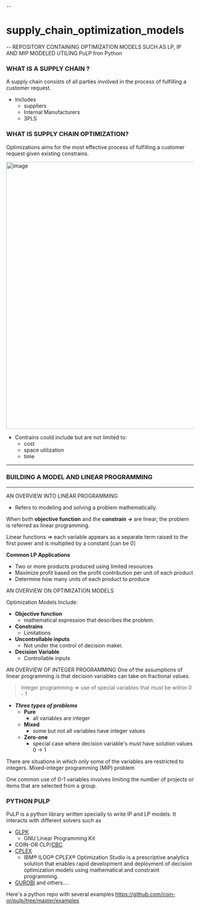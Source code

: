 --
# supply_chain_optimization_models
--
REPOSITORY CONTAINING OPTIMIZATION MODELS SUCH AS LP, IP AND MIP MODELED UTILING PuLP fron Python

### WHAT IS A SUPPLY CHAIN ?

A supply chain consists of all parties involved in the process of fulfilling a customer request.

- Includes
    - suppliers
    - Internal Manufacturers
    - 3PLS

### WHAT IS SUPPLY CHAIN OPTIMIZATION? 
Optimizations aims for the most effective process of fulfilling a customer request given existing constrains. 

<img width="1958" height="716" alt="image" src="https://github.com/user-attachments/assets/c7b255ac-7d5c-4a11-b5b9-728fe1ffa4fd" />


* Contrains could include but are not limited to:
    * cost 
    * space utilization 
    * time
 
---
### BUILDING A MODEL AND LINEAR PROGRAMMING
---

AN OVERVIEW INTO LINEAR PROGRAMMING 

- Refers to modeling and solving a problem mathematically.

When both **objective function** and the **constrain →** are linear, the problem is referred as linear programming. 

Linear functions ⇒ each variable appears as a separate term raised to the first power and is multiplied by a constant [can be 0]

**Common LP Applications** 

- Two or more products produced using limited resources
- Maximize profit based on the profit contribution per unit of each product
- Determine how many units of each product to produce

AN OVERVIEW ON OPTIMIZATION MODELS 

Optimization Models Include:

- **Objective function**
    - mathematical expression that describes the problem.
- **Constrains**
    - Limitations
- **Uncontrollable inputs**
    - Not under the control of decision maker.
- **Decision Variable**
    - Controllable inputs

AN OVERVIEW OF INTEGER PROGRAMMING 
One of the assumptions of linear programming is that decision variables can take on fractional values.

> Integer programming ⇒ use of special variables that must be within 0 - 1
>

- ***Three types of problems***
    - **Pure**
        - all variables are integer
    - **Mixed**
        - some but not all variables have integer values
    - **Zero-one**
        - special case where decision variable's must have solution values 0 → 1

There are situations in which only some of the variables are restricted to integers.  Mixed-integer programming (MIP) problem

One common use of 0-1 variables involves limiting the number of projects or items that are selected from a group.


### PYTHON PULP

PuLP is a python library written specially to write IP and LP models. It interacts with different solvers such as

- [GLPK](http://www.gnu.org/software/glpk/glpk.html)
    - GNU Linear Programming Kit
- COIN-OR  CLP/[CBC](https://github.com/coin-or/Cbc)
- [CPLEX](http://www.cplex.com/)
    - IBM® ILOG® CPLEX® Optimization Studio is a prescriptive analytics solution that enables rapid development and deployment of decision optimization models using mathematical and constraint programming.
- [GUROBI](http://www.gurobi.com/)
and others....



Here's a python repo with several examples https://github.com/coin-or/pulp/tree/master/examples
